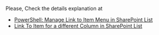 Please, Check the details explanation at 
- [PowerShell: Manage Link to Item Menu in SharePoint List](https://spgeeks.devoworx.com/show-link-to-item-menu-field/)
- [Link To Item for a different Column in SharePoint List](https://spgeeks.devoworx.com/enable-link-to-item-different-column/)
